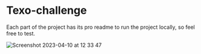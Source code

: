 # Texo-challenge

Each part of the project has its pro readme to run the project locally, so feel free to test.

![Screenshot 2023-04-10 at 12 33 47](https://user-images.githubusercontent.com/54275445/230965271-2dd54223-53cf-499b-915d-7e9f3502ae9b.png)

